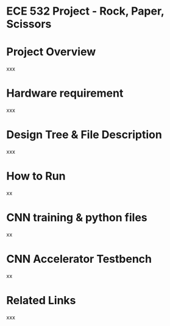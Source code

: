 # ECE 532 Project - Rock, Paper, Scissors 
# Project Overview
xxx
# Hardware requirement
xxx

# Design Tree & File Description
xxx
# How to Run
xx
# CNN training & python files
xx
# CNN Accelerator Testbench
xx
# Related Links
xxx

 
